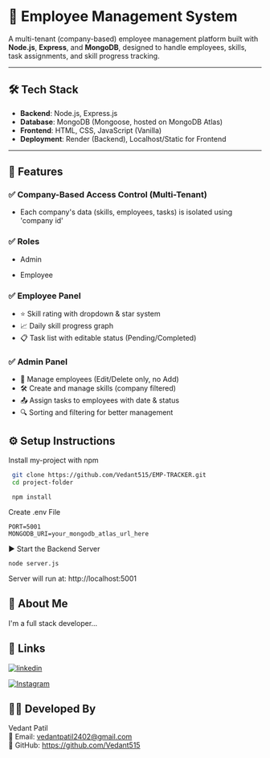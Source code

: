 # 🚀 Employee Management System

A multi-tenant (company-based) employee management platform built with **Node.js**, **Express**, and **MongoDB**, designed to handle employees, skills, task assignments, and skill progress tracking.

---

## 🛠 Tech Stack

- **Backend**: Node.js, Express.js
- **Database**: MongoDB (Mongoose, hosted on MongoDB Atlas)
- **Frontend**: HTML, CSS, JavaScript (Vanilla)
- **Deployment**: Render (Backend), Localhost/Static for Frontend

---

## 🌟 Features

### ✅ Company-Based Access Control (Multi-Tenant)
- Each company's data (skills, employees, tasks) is isolated using   'company id'

### ✅ Roles
- Admin

- Employee

### ✅ Employee Panel
- ⭐ Skill rating with dropdown & star system
- 📈 Daily skill progress graph
- 📋 Task list with editable status (Pending/Completed)

### ✅ Admin Panel
- 👥 Manage employees (Edit/Delete only, no Add)
- 🛠 Create and manage skills (company filtered)
- 📤 Assign tasks to employees with date & status
- 🔍 Sorting and filtering for better management

## ⚙️ Setup Instructions

Install my-project with npm

```bash
 git clone https://github.com/Vedant515/EMP-TRACKER.git
 cd project-folder

```
```
 npm install
```
Create .env File
```
PORT=5001
MONGODB_URI=your_mongodb_atlas_url_here
```
▶️ Start the Backend Server

```
node server.js
```       
Server will run at: http://localhost:5001
## 🚀 About Me
I'm a full stack developer...


## 🔗 Links

[![linkedin](https://img.shields.io/badge/linkedin-0A66C2?style=for-the-badge&logo=linkedin&logoColor=white)](https://www.linkedin.com/in/vedant-patil-932160339//)

[![Instagram](https://img.shields.io/badge/instagram-1DA1F2?style=for-the-badge&logo=twitter&logoColor=white)](https://www.instagram.com/vedant_1512_?igsh=MTBwYWx0aXhoMXpldg==)

## 👨‍💻 Developed By             
Vedant Patil          
📧 Email: vedantpatil2402@gmail.com           
🔗 GitHub: https://github.com/Vedant515

